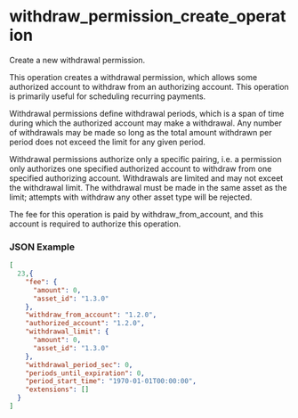 # withdraw_permission_create_operation

Create a new withdrawal permission.

This operation creates a withdrawal permission, which allows some authorized account to withdraw from an authorizing account. This operation is primarily useful for scheduling recurring payments.

Withdrawal permissions define withdrawal periods, which is a span of time during which the authorized account may make a withdrawal. Any number of withdrawals may be made so long as the total amount withdrawn per period does not exceed the limit for any given period.

Withdrawal permissions authorize only a specific pairing, i.e. a permission only authorizes one specified authorized account to withdraw from one specified authorizing account. Withdrawals are limited and may not exceet the withdrawal limit. The withdrawal must be made in the same asset as the limit; attempts with withdraw any other asset type will be rejected.

The fee for this operation is paid by withdraw_from_account, and this account is required to authorize this operation.

### JSON Example

```json
[
  23,{
    "fee": {
      "amount": 0,
      "asset_id": "1.3.0"
    },
    "withdraw_from_account": "1.2.0",
    "authorized_account": "1.2.0",
    "withdrawal_limit": {
      "amount": 0,
      "asset_id": "1.3.0"
    },
    "withdrawal_period_sec": 0,
    "periods_until_expiration": 0,
    "period_start_time": "1970-01-01T00:00:00",
    "extensions": []
  }
]
```